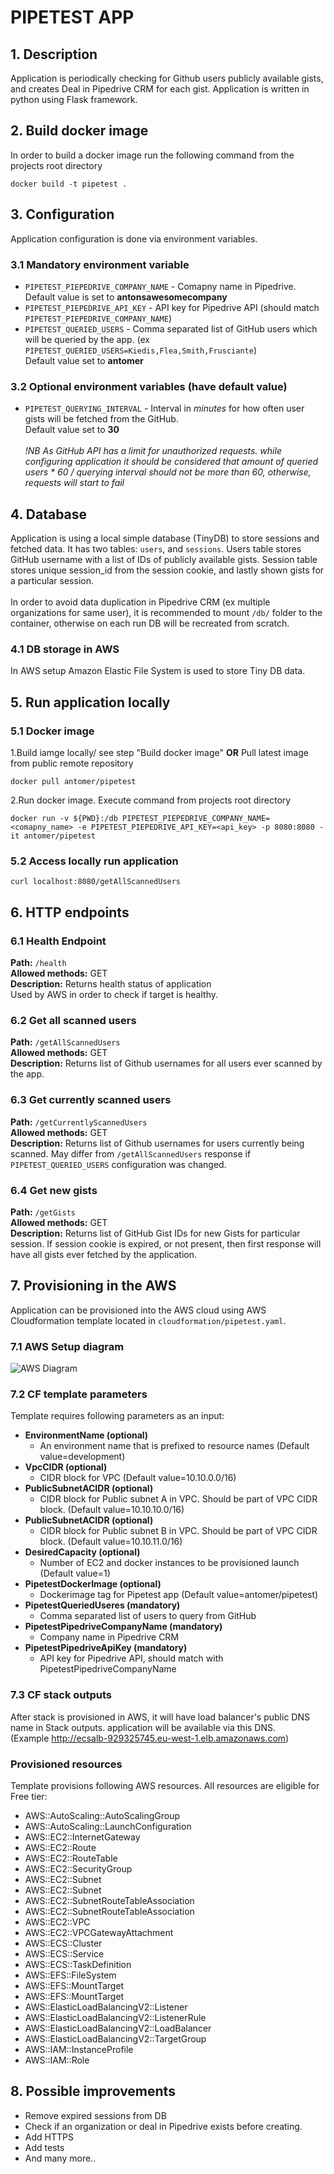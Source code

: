 # PIPETEST APP
## 1. Description 
Application is periodically checking for Github users publicly available gists, and creates Deal in Pipedrive CRM for each gist. Application is written in python using Flask framework.

## 2. Build docker image
In order to build a docker image run the following command from the projects root directory

    docker build -t pipetest .

## 3. Configuration
Application configuration is done via environment variables. 
### 3.1 Mandatory environment variable 
* `PIPETEST_PIEPEDRIVE_COMPANY_NAME` - Comapny name in Pipedrive. Default value is set to **antonsawesomecompany**
* `PIPETEST_PIEPEDRIVE_API_KEY` - API key for Pipedrive API (should match `PIPETEST_PIEPEDRIVE_COMPANY_NAME`) 
* `PIPETEST_QUERIED_USERS` - Comma separated list of GitHub users which will be queried by the app. (ex `PIPETEST_QUERIED_USERS=Kiedis,Flea,Smith,Frusciante`) <br>Default value set to **antomer**

### 3.2 Optional environment variables (have default value)
* `PIPETEST_QUERYING_INTERVAL` - Interval in *minutes* for how often user gists will be fetched from the GitHub. <br>Default value set to **30**
<em><br><br>!NB As GitHub API has a limit for unauthorized requests. while configuring application it should be considered that amount of queried users * 60 / querying interval should not be more than 60, otherwise, requests will start to fail </em>

## 4. Database
Application is using a local simple database (TinyDB) to store sessions and fetched data. It has two tables: `users`, and `sessions`. Users table stores GitHub username with a list of IDs of publicly available gists. Session table stores unique session_id from the session cookie, and lastly shown gists for a particular session.
<br><br> 
In order to avoid data duplication in Pipedrive CRM (ex multiple organizations for same user), it is recommended to mount `/db/` folder to the container, otherwise on each run DB will be recreated from scratch.

### 4.1 DB storage in AWS
In AWS setup Amazon Elastic File System is used to store Tiny DB data.

## 5. Run application locally
### 5.1 Docker image
1.Build iamge locally/ see step "Build docker image" **OR** Pull latest image from public remote repository 
   
    docker pull antomer/pipetest   
2.Run docker image. Execute command from projects root directory 

    docker run -v ${PWD}:/db PIPETEST_PIEPEDRIVE_COMPANY_NAME=<comapny_name> -e PIPETEST_PIEPEDRIVE_API_KEY=<api_key> -p 8080:8080 -it antomer/pipetest

### 5.2 Access locally run application
    
    curl localhost:8080/getAllScannedUsers
    
## 6. HTTP endpoints
### 6.1 Health Endpoint
**Path:** `/health`<br>
**Allowed methods:** GET<br>
**Description:** Returns health status of application<br>Used by AWS in order to check if target is healthy.

### 6.2 Get all scanned users
**Path:** `/getAllScannedUsers`<br>
**Allowed methods:** GET<br>
**Description:** Returns list of Github usernames for all users ever scanned by the app.<br>

### 6.3 Get currently scanned users
**Path:** `/getCurrentlyScannedUsers`<br>
**Allowed methods:** GET<br>
**Description:** Returns list of Github usernames for users currently being scanned. May differ from `/getAllScannedUsers` response if `PIPETEST_QUERIED_USERS` configuration was changed.<br>

### 6.4 Get new gists
**Path:** `/getGists`<br>
**Allowed methods:** GET<br>
**Description:** Returns list of GitHub Gist IDs for new Gists for particular session. If session cookie is expired, or not present, then first response will have all gists ever fetched by the application.<br>

## 7. Provisioning in the AWS
Application can be provisioned into the AWS cloud using AWS Cloudformation template located in `cloudformation/pipetest.yaml`. <br>

### 7.1 AWS Setup diagram
![AWS Diagram](AWS_diagram.png)

### 7.2 CF template parameters
Template requires following parameters as an input:
 * **EnvironmentName (optional)**
    * An environment name that is prefixed to resource names (Default value=development)
 * **VpcCIDR (optional)**
    * CIDR block for VPC (Default value=10.10.0.0/16)
 * **PublicSubnetACIDR (optional)**
    * CIDR block for Public subnet A in VPC. Should be part of VPC CIDR block. (Default value=10.10.10.0/16)
 * **PublicSubnetACIDR (optional)**
    * CIDR block for Public subnet B in VPC. Should be part of VPC CIDR block. (Default value=10.10.11.0/16)
 * **DesiredCapacity (optional)**
    * Number of EC2 and docker instances to be provisioned launch (Default value=1)
 * **PipetestDockerImage (optional)**
    * Dockerimage tag for Pipetest app (Default value=antomer/pipetest)
 * **PipetestQueriedUseres (mandatory)**
    * Comma separated list of users to query from GitHub
 * **PipetestPipedriveCompanyName (mandatory)**
    * Company name in Pipedrive CRM
 * **PipetestPipedriveApiKey (mandatory)**
    * API key for Pipedrive API, should match with PipetestPipedriveCompanyName
    
### 7.3 CF stack outputs
After stack is provisioned in AWS, it will have load balancer's public DNS name in Stack outputs. application will be available via this DNS.<br>
(Example http://ecsalb-929325745.eu-west-1.elb.amazonaws.com)

### Provisioned resources
Template provisions following AWS resources. All resources are eligible for Free tier:
 * AWS::AutoScaling::AutoScalingGroup
 * AWS::AutoScaling::LaunchConfiguration
 * AWS::EC2::InternetGateway
 * AWS::EC2::Route
 * AWS::EC2::RouteTable
 * AWS::EC2::SecurityGroup
 * AWS::EC2::Subnet
 * AWS::EC2::Subnet
 * AWS::EC2::SubnetRouteTableAssociation
 * AWS::EC2::SubnetRouteTableAssociation
 * AWS::EC2::VPC
 * AWS::EC2::VPCGatewayAttachment
 * AWS::ECS::Cluster
 * AWS::ECS::Service
 * AWS::ECS::TaskDefinition
 * AWS::EFS::FileSystem
 * AWS::EFS::MountTarget
 * AWS::EFS::MountTarget
 * AWS::ElasticLoadBalancingV2::Listener
 * AWS::ElasticLoadBalancingV2::ListenerRule
 * AWS::ElasticLoadBalancingV2::LoadBalancer
 * AWS::ElasticLoadBalancingV2::TargetGroup
 * AWS::IAM::InstanceProfile
 * AWS::IAM::Role

## 8. Possible improvements
* Remove expired sessions from DB
* Check if an organization or deal in Pipedrive exists before creating.
* Add HTTPS
* Add tests
* And many more..